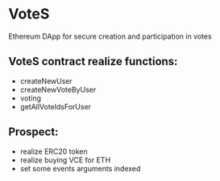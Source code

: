 # VoteS
Ethereum DApp for secure creation and participation in votes

## VoteS contract realize functions:
- createNewUser
- createNewVoteByUser
- voting
- getAllVoteIdsForUser

## Prospect:
- realize ERC20 token
- realize buying VCE for ETH
- set some events arguments indexed